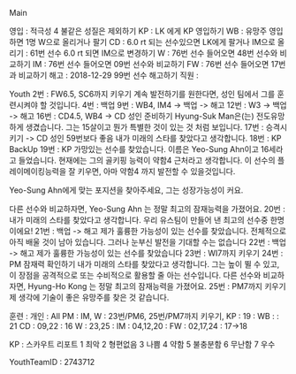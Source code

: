 Main

영입	: 적극성 4 불같은 성질은 제외하기
KP	: LK 에게 KP 영입하기
WB	: 유망주 영입하면 1명 W으로 올리거나 팔기
CD	: 6.0 rt 되는 선수있으면 LK에게 팔거나 IM으로 올리기
	: 61번 선수 6.0 rt 되면 IM으로 변경하기
W	: 76번 선수 들어오면 48번 선수와 비교하기
IM      : 76번 선수 들어오면 09번 선수와 비교하기
FW	: 76번 선수 들어오면 17번과 비교하기
해고  : 2018-12-29 99번 선수 해고하기 
직원  : 

Youth
2번 : FW6.5, SC6까지 키우기
   계속 발전하기를 원한다면, 성인 팀에서 그를 훈련시켜야 할 것입니다.
4번 : 백업
9번 : WB4, IM4 -> 백업 -> 해고
12번 : W3 -> 백업 -> 해고
16번 : CD4.5, WB4 -> CD 성인 준비하기
   Hyung-Suk Man은(는) 전도유망하게 생겼습니다. 
   그는 15살이고 뭔가 특별한 것이 있는 것 처럼 보입니다.
17번 : 승격시키기 -> CD 성인 59번보다 좋음
   내가 미래의 스타를 찾았다고 생각합니다. 
18번 : KP BackUp
19번 : KP 
   가망있는 선수를 찾았습니다. 
   이름은 Yeo-Sung Ahn이고 16세라고 들었습니다.
   현재에는 그의 골키핑 능력이 약함4 근처라고 생각합니다. 
   이 선수의 플레이메이킹능력을 잘 키우면, 아마 약함4 까지 발전할 수 있을것입니다. 

   Yeo-Sung Ahn에게 맞는 포지션을 찾아주세요, 그는 성장가능성이 커요.

   다른 선수와 비교하자면, Yeo-Sung Ahn 는 정말 최고의 잠재능력을 가졌어요.
20번 : 
   내가 미래의 스타를 찾았다고 생각합니다.
   우리 유스팀이 만들어 낸 최고의 선수중 한명이에요!
21번 : 백업 -> 해고
   제가 훌륭한 가능성이 있는 선수를 찾았습니다.
   전체적으로 아직 배울 것이 남아 있습니다. 그러나 눈부신 발전을 기대할 수는 없습니다
22번 : 백업 -> 해고
   제가 훌륭한 가능성이 있는 선수를 찾았습니다
23번 : WI7까지 키우기
24번 : PM 잠재력 확인하기
   내가 미래의 스타를 찾았다고 생각합니다.
   그는 높이 뛸 수 있고, 이 장점을 공격적으로 또는 수비적으로 활용할 줄 아는 선수입니다.
   다른 선수와 비교하자면, Hyung-Ho Kong 는 정말 최고의 잠재능력을 가졌어요.
25번 : PM7까지 키우기
   제 생각에 기술이 좋은 유망주를 찾은 것 같습니다.

훈련 :
   개인   : All
   PM     : IM, W    : 23번/PM6, 25번/PM7까지 키우기,
   KP     : 19       :
   WB     :          : 21
   CD     : 09,22    : 16
   W      : 23,25    : 
   IM     : 04,12,20 : 
   FW     : 02,17,24 : 17->18

KP : 스카우트 리포트
1 최악
2 형편없음
3 나쁨
4 약함
5 불충분함
6 무난함
7 우수

YouthTeamID : 2743712
